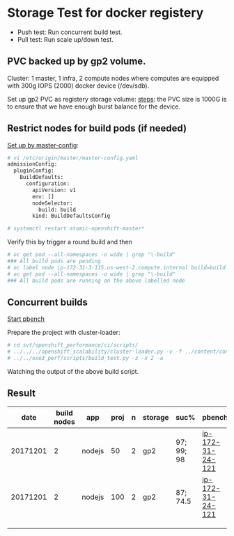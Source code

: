 # Storage Test for docker registery

* Push test: Run concurrent build test.
* Pull test: Run scale up/down test.

## PVC backed up by gp2 volume.

Cluster: 1 master, 1 infra, 2 compute nodes where computes are equipped with 300g IOPS (2000) docker device (/dev/sdb).

Set up gp2 PVC as registery storage volume: [steps](../learn/docker_registry.md#use-filesystem-driver-for-docker-registry): the PVC size is 1000G is to ensure that we have enough burst balance for the device.

## Restrict nodes for build pods (if needed)

[Set up by master-config](https://docs.openshift.org/latest/install_config/build_defaults_overrides.html#install-config-build-defaults-overrides):

```sh
# vi /etc/origin/master/master-config.yaml
admissionConfig:
  pluginConfig:
    BuildDefaults:
      configuration:
        apiVersion: v1
        env: []
        nodeSelector:
          build: build
        kind: BuildDefaultsConfig

# systemctl restart atomic-openshift-master*
```

Verify this by trigger a round build and then

```sh
# oc get pod --all-namespaces -o wide | grep "\-build"
### All build pods are pending
# oc label node ip-172-31-3-115.us-west-2.compute.internal build=build
# oc get pod --all-namespaces -o wide | grep "\-build"
### All build pods are running on the above labelled node

```

## Concurrent builds

[Start pbench](../learn/pbench.md#use-pbench-in-the-test)

Prepare the project with cluster-loader:

```sh
# cd svt/openshift_performance/ci/scripts/
# ../../../openshift_scalability/cluster-loader.py -v -f ../content/conc_builds_nodejs.yaml 
# ../../ose3_perf/scripts/build_test.py -z -n 2 -a
```

Watching the output of the above build script.


## Result

| date     | build nodes | app    | proj | n | storage | suc%       | pbench                                                                                  | oc version                |
|----------|-------------|--------|------|---|---------|------------|-----------------------------------------------------------------------------------------|---------------------------|
| 20171201 | 2           | nodejs | 50   | 2 | gp2     | 97; 99; 98 | [ip-172-31-24-121](http://perf-infra.ec2.breakage.org/pbench/results/ip-172-31-24-121/) | 3.7.9-1.git.0.7c71a2d.el7 |
| 20171201 | 2           | nodejs | 100  | 2 | gp2     | 87; 74.5   | [ip-172-31-24-121](http://perf-infra.ec2.breakage.org/pbench/results/ip-172-31-24-121/) | 3.7.9-1.git.0.7c71a2d.el7 |
|          |             |        |      |   |         |            |                                                                                         |                           |
|          |             |        |      |   |         |            |                                                                                         |                           |
|          |             |        |      |   |         |            |                                                                                         |                           |


